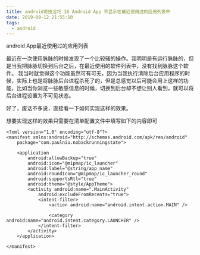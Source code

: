 ```yaml
---
title: android奇技淫巧 16 Android App 不显示在最近使用过的应用列表中
date: 2019-09-12 21:55:10
tags:
  - android
---
```


android App最近使用过的应用列表

<!--more-->

最近在一次使用脉脉的时候发现了一个比较骚的操作。我明明是有运行脉脉的，但是当我把脉脉切换到后台之后，在最近使用的软件列表中，没有找到脉脉这个软件。
我当时就觉得这个功能虽然可有可无，因为当我执行清除后台应用程序的时候，实际上也是将脉脉后台进程杀死了的，但是总感觉以后可能会用上这样的功能，比如当你浏览一些敏感信息的时候，切换到后台却不想让别人看到，就可以将后台进程设置为不可见状态。

好了，废话不多说，直接看一下如何实现这样的效果。

想要实现这样的效果只需要在清单配置文件中填写如下的内容即可

```
<?xml version="1.0" encoding="utf-8"?>
<manifest xmlns:android="http://schemas.android.com/apk/res/android"
    package="com.paulniu.nobackrunningstate">

    <application
        android:allowBackup="true"
        android:icon="@mipmap/ic_launcher"
        android:label="@string/app_name"
        android:roundIcon="@mipmap/ic_launcher_round"
        android:supportsRtl="true"
        android:theme="@style/AppTheme">
        <activity android:name=".MainActivity"
            android:excludeFromRecents="true">
            <intent-filter>
                <action android:name="android.intent.action.MAIN" />

                <category android:name="android.intent.category.LAUNCHER" />
            </intent-filter>
        </activity>
    </application>

</manifest>
```
